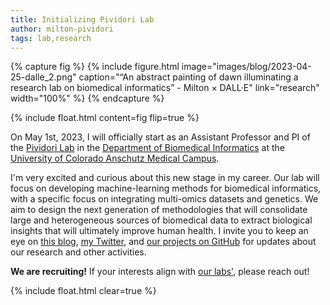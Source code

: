 ```yaml
---
title: Initializing Pividori Lab
author: milton-pividori
tags: lab,research
---
```


{% capture fig %}
  {%
    include figure.html
    image="images/blog/2023-04-25-dalle_2.png"
    caption="“An abstract painting of dawn illuminating a research lab on biomedical informatics” - Milton × DALL·E"
    link="research"
    width="100%"
  %}
{% endcapture %}

{%
  include float.html
  content=fig
  flip=true
%}

On May 1st, 2023, I will officially start as an Assistant Professor and PI of the [Pividori Lab](https://pivlab.org/) in the [Department of Biomedical Informatics](https://medschool.cuanschutz.edu/dbmi) at the [University of Colorado Anschutz Medical Campus](https://medschool.cuanschutz.edu/).

I'm very excited and curious about this new stage in my career.
Our lab will focus on developing machine-learning methods for biomedical informatics, with a specific focus on integrating multi-omics datasets and genetics.
We aim to design the next generation of methodologies that will consolidate large and heterogeneous sources of biomedical data to extract biological insights that will ultimately improve human health.
I invite you to keep an eye on [this blog](blog), [my Twitter](https://twitter.com/miltondp), and [our projects on GitHub](https://github.com/pivlab) for updates about our research and other activities.

**We are recruiting!** If your interests align with [our labs'](research), please reach out!

{% include float.html clear=true %}
